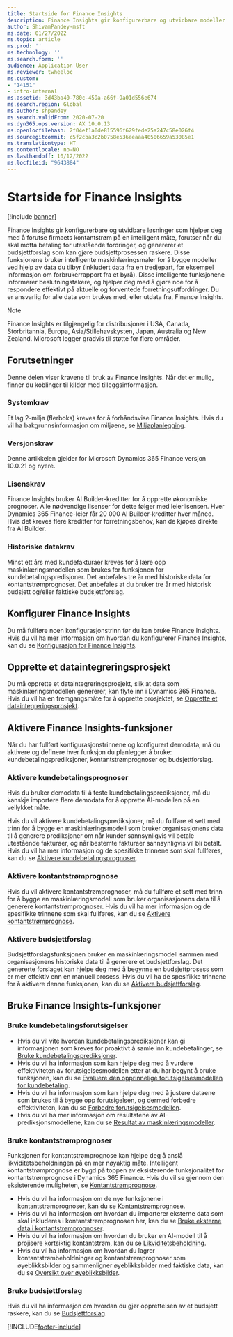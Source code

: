 ```yaml
---
title: Startside for Finance Insights
description: Finance Insights gir konfigurerbare og utvidbare modeller som hjelper deg med å forutse firmaets kontantstrøm nøyaktig og intelligent, forutser når du skal motta betaling for utestående fordringer, og genererer et budsjettforslag som kan gjøre budsjettprosessen raskere. Alle disse funksjonene er basert på intelligente maskinlæringsmodeller.
author: ShivamPandey-msft
ms.date: 01/27/2022
ms.topic: article
ms.prod: ''
ms.technology: ''
ms.search.form: ''
audience: Application User
ms.reviewer: twheeloc
ms.custom:
- "14151"
- intro-internal
ms.assetid: 3d43ba40-780c-459a-a66f-9a01d556e674
ms.search.region: Global
ms.author: shpandey
ms.search.validFrom: 2020-07-20
ms.dyn365.ops.version: AX 10.0.13
ms.openlocfilehash: 2f04ef1a0de815596f629fede25a247c58e026f4
ms.sourcegitcommit: c5f2cba3c2b0758e536eeaaa40506659a53085e1
ms.translationtype: HT
ms.contentlocale: nb-NO
ms.lasthandoff: 10/12/2022
ms.locfileid: "9643884"
---
```

# <a name="finance-insights-home-page"></a>Startside for Finance Insights

[!include [banner](../includes/banner.md)]

Finance Insights gir konfigurerbare og utvidbare løsninger som hjelper deg med å forutse firmaets kontantstrøm på en intelligent måte, forutser når du skal motta betaling for utestående fordringer, og genererer et budsjettforslag som kan gjøre budsjettprosessen raskere. Disse funksjonene bruker intelligente maskinlæringsmaler for å bygge modeller ved hjelp av data du tilbyr (inkludert data fra en tredjepart, for eksempel informasjon om forbrukerrapport fra et byrå). Disse intelligente funksjonene informerer beslutningstakere, og hjelper deg med å gjøre noe for å respondere effektivt på aktuelle og forventede forretningsutfordringer. Du er ansvarlig for alle data som brukes med, eller utdata fra, Finance Insights.

> [!NOTE]
> Finance Insights er tilgjengelig for distribusjoner i USA, Canada, Storbritannia, Europa, Asia/Stillehavskysten, Japan, Australia og New Zealand. Microsoft legger gradvis til støtte for flere områder.

## <a name="prerequisites"></a>Forutsetninger

Denne delen viser kravene til bruk av Finance Insights. Når det er mulig, finner du koblinger til kilder med tilleggsinformasjon.

### <a name="system-requirements"></a>Systemkrav

Et lag 2-miljø (flerboks) kreves for å forhåndsvise Finance Insights. Hvis du vil ha bakgrunnsinformasjon om miljøene, se [Miljøplanlegging](../../fin-ops-core/fin-ops/imp-lifecycle/environment-planning.md).

### <a name="version-requirements"></a>Versjonskrav

Denne artikkelen gjelder for Microsoft Dynamics 365 Finance versjon 10.0.21 og nyere.

### <a name="license-requirements"></a>Lisenskrav

Finance Insights bruker AI Builder-kreditter for å opprette økonomiske prognoser. Alle nødvendige lisenser for dette følger med leierlisensen. Hver Dynamics 365 Finance-leier får 20 000 AI Builder-kreditter hver måned. Hvis det kreves flere kreditter for forretningsbehov, kan de kjøpes direkte fra AI Builder.

### <a name="historical-data-requirements"></a>Historiske datakrav

Minst ett års med kundefakturaer kreves for å lære opp maskinlæringsmodellen som brukes for funksjonen for kundebetalingspredisjoner. Det anbefales tre år med historiske data for kontantstrømprognoser. Det anbefales at du bruker tre år med historisk budsjett og/eller faktiske budsjettforslag.

## <a name="configure-finance-insights"></a>Konfigurer Finance Insights

Du må fullføre noen konfigurasjonstrinn før du kan bruke Finance Insights. Hvis du vil ha mer informasjon om hvordan du konfigurerer Finance Insights, kan du se [Konfigurasjon for Finance Insights](configure-for-fin-insites.md).

## <a name="create-a-data-integrator-project"></a>Opprette et dataintegreringsprosjekt

Du må opprette et dataintegreringsprosjekt, slik at data som maskinlæringsmodellen genererer, kan flyte inn i Dynamics 365 Finance. Hvis du vil ha en fremgangsmåte for å opprette prosjektet, se [Opprette et dataintegreringsprosjekt](create-data-integrate-project.md).

## <a name="enable-finance-insights-capabilities"></a>Aktivere Finance Insights-funksjoner

Når du har fullført konfigurasjonstrinnene og konfigurert demodata, må du aktivere og definere hver funksjon du planlegger å bruke: kundebetalingsprediksjoner, kontantstrømprognoser og budsjettforslag.

### <a name="enable-customer-payment-predictions"></a>Aktivere kundebetalingsprognoser
Hvis du bruker demodata til å teste kundebetalingsprediksjoner, må du kanskje importere flere demodata for å opprette AI-modellen på en vellykket måte. 

Hvis du vil aktivere kundebetalingsprediksjoner, må du fullføre et sett med trinn for å bygge en maskinlæringsmodell som bruker organisasjonens data til å generere prediksjoner om når kunder sannsynligvis vil betale utestående fakturaer, og når bestemte fakturaer sannsynligvis vil bli betalt. Hvis du vil ha mer informasjon og de spesifikke trinnene som skal fullføres, kan du se [Aktivere kundebetalingsprognoser](enable-cust-paymnt-prediction.md). 

### <a name="enable-cash-flow-forecasting"></a>Aktivere kontantstrømprognose
Hvis du vil aktivere kontantstrømprognoser, må du fullføre et sett med trinn for å bygge en maskinlæringsmodell som bruker organisasjonens data til å generere kontantstrømprognoser. Hvis du vil ha mer informasjon og de spesifikke trinnene som skal fullføres, kan du se [Aktivere kontantstrømprognose](enable-cash-flow-forecasting.md).

### <a name="enable-budget-proposals"></a>Aktivere budsjettforslag

Budsjettforslagsfunksjonen bruker en maskinlæringsmodell sammen med organisasjonens historiske data til å generere et budsjettforslag. Det genererte forslaget kan hjelpe deg med å begynne en budsjettprosess som er mer effektiv enn en manuell prosess. Hvis du vil ha de spesifikke trinnene for å aktivere denne funksjonen, kan du se [Aktivere budsjettforslag](enable-budget-proposal.md). 

## <a name="using-finance-insights-features"></a>Bruke Finance Insights-funksjoner

### <a name="using-customer-payment-predictions"></a>Bruke kundebetalingsforutsigelser

- Hvis du vil vite hvordan kundebetalingsprediksjoner kan gi informasjonen som kreves for proaktivt å samle inn kundebetalinger, se [Bruke kundebetalingsprediksjoner](use-customer-payment-predictions.md).
- Hvis du vil ha informasjon som kan hjelpe deg med å vurdere effektiviteten av forutsigelsesmodellen etter at du har begynt å bruke funksjonen, kan du se [Evaluere den opprinnelige forutsigelsesmodellen for kundebetaling](evaluate-payment-prediction.md).
- Hvis du vil ha informasjon som kan hjelpe deg med å justere dataene som brukes til å bygge opp forutsigelsen, og dermed forbedre effektiviteten, kan du se [Forbedre forutsigelsesmodellen](improve-model.md).
- Hvis du vil ha mer informasjon om resultatene av AI-prediksjonsmodellene, kan du se [Resultat av maskinlæringsmodeller](confusion-matrix.md).

### <a name="using-cash-flow-forecasts"></a>Bruke kontantstrømprognoser

Funksjonen for kontantstrømprognose kan hjelpe deg å anslå likviditetsbeholdningen på en mer nøyaktig måte. Intelligent kontantstrømprognose er bygd på toppen av eksisterende funksjonalitet for kontantstrømprognose i Dynamics 365 Finance. Hvis du vil se gjennom den eksisterende muligheten, se [Kontantstrømprognose](../cash-bank-management/cash-flow-forecasting.md).

- Hvis du vil ha informasjon om de nye funksjonene i kontantstrømprognoser, kan du se [Kontantstrømprognose](cash-flow-forecast-intro.md).
- Hvis du vil ha informasjon om hvordan du importerer eksterne data som skal inkluderes i kontantstrømprognosen her, kan du se [Bruke eksterne data i kontantstrømprognoser](external-data-in-cash-flow.md). 
- Hvis du vil ha informasjon om hvordan du bruker en AI-modell til å projisere kortsiktig kontantstrøm, kan du se [Likviditetsbeholdning](cash-position.md).
- Hvis du vil ha informasjon om hvordan du lagrer kontantstrømbeholdninger og kontantstrømprognoser som øyeblikksbilder og sammenligner øyeblikksbilder med faktiske data, kan du se [Oversikt over øyeblikksbilder](payment-snapshots.md).

### <a name="using-budget-proposal"></a>Bruke budsjettforslag

Hvis du vil ha informasjon om hvordan du gjør opprettelsen av et budsjett raskere, kan du se [Budsjettforslag](budget-proposals.md). 

[!INCLUDE[footer-include](../../includes/footer-banner.md)]
